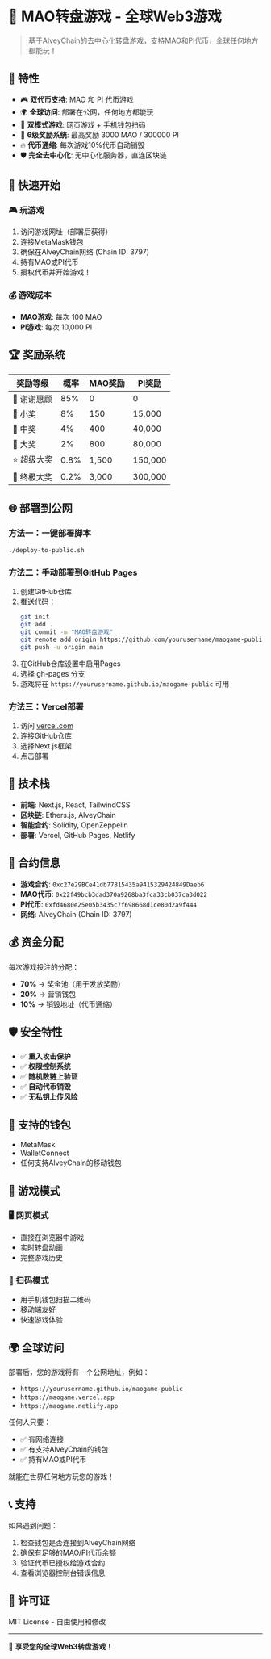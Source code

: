 # 🎰 MAO转盘游戏 - 全球Web3游戏

> 基于AlveyChain的去中心化转盘游戏，支持MAO和PI代币，全球任何地方都能玩！

## 🌟 特性

- 🎮 **双代币支持**: MAO 和 PI 代币游戏
- 🌍 **全球访问**: 部署在公网，任何地方都能玩
- 📱 **双模式游戏**: 网页游戏 + 手机钱包扫码
- 🎁 **6级奖励系统**: 最高奖励 3000 MAO / 300000 PI
- 🔥 **代币通缩**: 每次游戏10%代币自动销毁
- 🛡️ **完全去中心化**: 无中心化服务器，直连区块链

## 🚀 快速开始

### 🎮 玩游戏
1. 访问游戏网址（部署后获得）
2. 连接MetaMask钱包
3. 确保在AlveyChain网络 (Chain ID: 3797)
4. 持有MAO或PI代币
5. 授权代币并开始游戏！

### 💰 游戏成本
- **MAO游戏**: 每次 100 MAO
- **PI游戏**: 每次 10,000 PI

## 🏆 奖励系统

| 奖励等级 | 概率 | MAO奖励 | PI奖励 |
|---------|------|---------|--------|
| 🎁 谢谢惠顾 | 85% | 0 | 0 |
| 🥉 小奖 | 8% | 150 | 15,000 |
| 🥈 中奖 | 4% | 400 | 40,000 |
| 🥇 大奖 | 2% | 800 | 80,000 |
| ⭐ 超级大奖 | 0.8% | 1,500 | 150,000 |
| 🎊 终极大奖 | 0.2% | 3,000 | 300,000 |

## 🌐 部署到公网

### 方法一：一键部署脚本
```bash
./deploy-to-public.sh
```

### 方法二：手动部署到GitHub Pages
1. 创建GitHub仓库
2. 推送代码：
   ```bash
   git init
   git add .
   git commit -m "MAO转盘游戏"
   git remote add origin https://github.com/yourusername/maogame-public.git
   git push -u origin main
   ```
3. 在GitHub仓库设置中启用Pages
4. 选择 gh-pages 分支
5. 游戏将在 `https://yourusername.github.io/maogame-public` 可用

### 方法三：Vercel部署
1. 访问 [vercel.com](https://vercel.com)
2. 连接GitHub仓库
3. 选择Next.js框架
4. 点击部署

## 🔧 技术栈

- **前端**: Next.js, React, TailwindCSS
- **区块链**: Ethers.js, AlveyChain
- **智能合约**: Solidity, OpenZeppelin
- **部署**: Vercel, GitHub Pages, Netlify

## 📄 合约信息

- **游戏合约**: `0xc27e29BCe41db77815435a9415329424849Daeb6`
- **MAO代币**: `0x22f49bcb3dad370a9268ba3fca33cb037ca3d022`
- **PI代币**: `0xfd4680e25e05b3435c7f698668d1ce80d2a9f444`
- **网络**: AlveyChain (Chain ID: 3797)

## 💰 资金分配

每次游戏投注的分配：
- **70%** → 奖金池（用于发放奖励）
- **20%** → 营销钱包
- **10%** → 销毁地址（代币通缩）

## 🛡️ 安全特性

- ✅ **重入攻击保护**
- ✅ **权限控制系统**
- ✅ **随机数链上验证**
- ✅ **自动代币销毁**
- ✅ **无私钥上传风险**

## 📱 支持的钱包

- MetaMask
- WalletConnect
- 任何支持AlveyChain的移动钱包

## 🎯 游戏模式

### 🖥️ 网页模式
- 直接在浏览器中游戏
- 实时转盘动画
- 完整游戏历史

### 📱 扫码模式
- 用手机钱包扫描二维码
- 移动端友好
- 快速游戏体验

## 🌍 全球访问

部署后，您的游戏将有一个公网地址，例如：
- `https://yourusername.github.io/maogame-public`
- `https://maogame.vercel.app`
- `https://maogame.netlify.app`

任何人只要：
- ✅ 有网络连接
- ✅ 有支持AlveyChain的钱包
- ✅ 持有MAO或PI代币

就能在世界任何地方玩您的游戏！

## 📞 支持

如果遇到问题：
1. 检查钱包是否连接到AlveyChain网络
2. 确保有足够的MAO/PI代币余额
3. 验证代币已授权给游戏合约
4. 查看浏览器控制台错误信息

## 📄 许可证

MIT License - 自由使用和修改

---

🎉 **享受您的全球Web3转盘游戏！** 